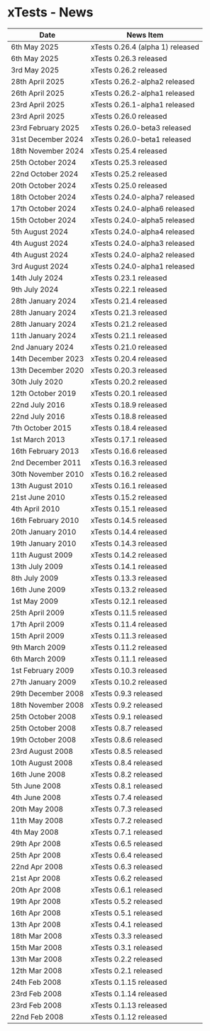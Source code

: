 # xTests - News

| Date                  | News Item                           |
| --------------------- | ----------------------------------- |
| 6th May 2025          | xTests 0.26.4 (alpha 1) released    |
| 6th May 2025          | xTests 0.26.3 released              |
| 3rd May 2025          | xTests 0.26.2 released              |
| 28th April 2025       | xTests 0.26.2-alpha2 released       |
| 26th April 2025       | xTests 0.26.2-alpha1 released       |
| 23rd April 2025       | xTests 0.26.1-alpha1 released       |
| 23rd April 2025       | xTests 0.26.0 released              |
| 23rd February 2025    | xTests 0.26.0-beta3 released        |
| 31st December 2024    | xTests 0.26.0-beta1 released        |
| 18th November 2024    | xTests 0.25.4 released              |
| 25th October 2024     | xTests 0.25.3 released              |
| 22nd October 2024     | xTests 0.25.2 released              |
| 20th October 2024     | xTests 0.25.0 released              |
| 18th October 2024     | xTests 0.24.0-alpha7 released       |
| 17th October 2024     | xTests 0.24.0-alpha6 released       |
| 15th October 2024     | xTests 0.24.0-alpha5 released       |
| 5th August 2024       | xTests 0.24.0-alpha4 released       |
| 4th August 2024       | xTests 0.24.0-alpha3 released       |
| 4th August 2024       | xTests 0.24.0-alpha2 released       |
| 3rd August 2024       | xTests 0.24.0-alpha1 released       |
| 14th July 2024        | xTests 0.23.1 released              |
| 9th July 2024         | xTests 0.22.1 released              |
| 28th January 2024     | xTests 0.21.4 released              |
| 28th January 2024     | xTests 0.21.3 released              |
| 28th January 2024     | xTests 0.21.2 released              |
| 11th January 2024     | xTests 0.21.1 released              |
| 2nd January 2024      | xTests 0.21.0 released              |
| 14th December 2023    | xTests 0.20.4 released              |
| 13th December 2020    | xTests 0.20.3 released              |
| 30th July 2020        | xTests 0.20.2 released              |
| 12th October 2019     | xTests 0.20.1 released              |
| 22nd July 2016        | xTests 0.18.9 released              |
| 22nd July 2016        | xTests 0.18.8 released              |
| 7th October 2015      | xTests 0.18.4 released              |
| 1st March 2013        | xTests 0.17.1 released              |
| 16th February 2013    | xTests 0.16.6 released              |
| 2nd December 2011     | xTests 0.16.3 released              |
| 30th November 2010    | xTests 0.16.2 released              |
| 13th August 2010      | xTests 0.16.1 released              |
| 21st June 2010        | xTests 0.15.2 released              |
| 4th April 2010        | xTests 0.15.1 released              |
| 16th February 2010    | xTests 0.14.5 released              |
| 20th January 2010     | xTests 0.14.4 released              |
| 19th January 2010     | xTests 0.14.3 released              |
| 11th August 2009      | xTests 0.14.2 released              |
| 13th July 2009        | xTests 0.14.1 released              |
| 8th July 2009         | xTests 0.13.3 released              |
| 16th June 2009        | xTests 0.13.2 released              |
| 1st May 2009          | xTests 0.12.1 released              |
| 25th April 2009       | xTests 0.11.5 released              |
| 17th April 2009       | xTests 0.11.4 released              |
| 15th April 2009       | xTests 0.11.3 released              |
| 9th March 2009        | xTests 0.11.2 released              |
| 6th March 2009        | xTests 0.11.1 released              |
| 1st February 2009     | xTests 0.10.3 released              |
| 27th January 2009     | xTests 0.10.2 released              |
| 29th December 2008    | xTests 0.9.3 released               |
| 18th November 2008    | xTests 0.9.2 released               |
| 25th October 2008     | xTests 0.9.1 released               |
| 25th October 2008     | xTests 0.8.7 released               |
| 19th October 2008     | xTests 0.8.6 released               |
| 23rd August 2008      | xTests 0.8.5 released               |
| 10th August 2008      | xTests 0.8.4 released               |
| 16th June 2008        | xTests 0.8.2 released               |
| 5th June 2008         | xTests 0.8.1 released               |
| 4th June 2008         | xTests 0.7.4 released               |
| 20th May 2008         | xTests 0.7.3 released               |
| 11th May 2008         | xTests 0.7.2 released               |
| 4th May 2008          | xTests 0.7.1 released               |
| 29th Apr 2008         | xTests 0.6.5 released               |
| 25th Apr 2008         | xTests 0.6.4 released               |
| 22nd Apr 2008         | xTests 0.6.3 released               |
| 21st Apr 2008         | xTests 0.6.2 released               |
| 20th Apr 2008         | xTests 0.6.1 released               |
| 19th Apr 2008         | xTests 0.5.2 released               |
| 16th Apr 2008         | xTests 0.5.1 released               |
| 13th Apr 2008         | xTests 0.4.1 released               |
| 18th Mar 2008         | xTests 0.3.3 released               |
| 15th Mar 2008         | xTests 0.3.1 released               |
| 13th Mar 2008         | xTests 0.2.2 released               |
| 12th Mar 2008         | xTests 0.2.1 released               |
| 24th Feb 2008         | xTests 0.1.15 released              |
| 23rd Feb 2008         | xTests 0.1.14 released              |
| 23rd Feb 2008         | xTests 0.1.13 released              |
| 22nd Feb 2008         | xTests 0.1.12 released              |


<!-- ########################### end of file ########################### -->

